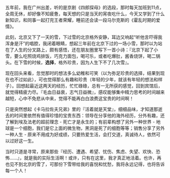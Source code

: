 <!--
.. title: 下雪的北京
.. slug: xia-xue-de-bei-jing
.. date: 2022-03-18 21:24:29 UTC+08:00
.. tags: 人生感悟
.. category: 非技术
.. link: 
.. description: 
.. type: text
-->

五年前，我在广州出差，听的是京剧《四郎探母》的选段，那时每天加班到11点，全周无休，却好像不知疲惫，每天想的只是当天的宵夜吃什么，今天又学到了什么新知识，和同事一起打完王者荣耀，睡前还会读一段马尔克斯的《霍乱时期的爱情》。

此刻，北京又下了一天的雪，下过雪的北京格外安静，耳边又响起“听他言吓得我浑身是汗”的唱腔，我闭着眼睛，想起三年前在北京下过的一场小雪，那时以为站在了人生的分叉路上，颇有感悟，还在朋友圈里写下一首小诗：『北京下起了小雪，要么吃照烧鸡排饭，巧克力面包，喝可乐，或者吃爆肚，酱香烧饼，喝二锅头。在下雪的时候，**选择**，格外珍贵，因为人生下不了几次雪』。

现在回头来看，忽觉那时的想法多么幼稚和可笑（以为弥足珍贵的选择，结果到现在也不过如此），可也觉得那么有趣和珍贵（年轻的少年，就该有年轻的想法和样子）。回想起最近这两天的经历，忙忙碌碌，总有一无所获的感觉，回到宾馆后，就觉得精疲力尽。『毛血日益衰，志气日益微』，感叹能够集中精力思考的时间越来越短，心中不免悲从中来，觉得不能再白白浪费这宝贵的时间啊！

只是突然想起《卡马拉佐夫兄弟》里的『活着就是天堂』，细细品味，才知道那逝去的时间里依然有值得珍惜的宝贵东西：领导在分享他的海外经历，分外有趣，还了解到埃及法老的超前理念 - 死亡才是永生的；有前辈构想了另外一种世界 - 地球是一个细胞，我们是它上面的微生物，黑洞是死了的细胞等等；销售分享了另外一种人生 - 原来不用成为好成绩，只要热爱生活，会打交道，真诚待人，依然可以过好这一生。

当时只道是寻常，原来那些『经历、遭遇、希望、忧伤、焦虑、失望、欢快、恐怖......』，就是我的实际生活啊！或许，只有在这里，我才真正地活着。也许，再也见不到北京的雪了，可那份下雪带给我的喜悦和忧愁，我将永远记得，也将告诉每一个人！